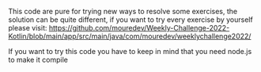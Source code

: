This code are pure for trying new ways to resolve some exercises, the solution can be quite different, if you want to try every exercise by yourself please visit: 
https://github.com/mouredev/Weekly-Challenge-2022-Kotlin/blob/main/app/src/main/java/com/mouredev/weeklychallenge2022/

If you want to try this code you have to keep in mind that you need node.js to make it compile

